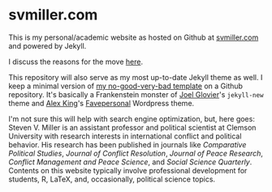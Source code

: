 svmiller.com
============

This is my personal/academic website as hosted on Github at [svmiller.com](http://svmiller.com) and powered by Jekyll.

I discuss the reasons for the move [here](http://svmiller.com/blog/2015/08/create-your-website-in-jekyll/).

This repository will also serve as my most up-to-date Jekyll theme as well. I keep a minimal version of [my no-good-very-bad template](https://github.com/svmiller/steve-ngvb-jekyll-template) on a Github repository. It's basically a Frankenstein monster of [Joel Glovier](http://joelglovier.com/)'s `jekyll-new` theme and [Alex King](http://www.alexking.org)'s [Favepersonal](https://crowdfavorite.com/favepersonal/) Wordpress theme.

I'm not sure this will help with search engine optimization, but, here goes: Steven V. Miller is an assistant professor and political scientist at Clemson University with research interests in international conflict and political behavior. His research has been published in journals like *Comparative Political Studies*, *Journal of Conflict Resolution*, *Journal of Peace Research*, *Conflict Management and Peace Science*, and *Social Science Quarterly*. Contents on this website typically involve professional development for students, R, LaTeX, and, occasionally, political science topics.
